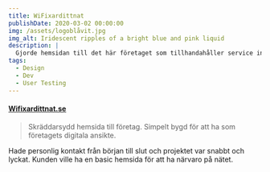 ```yaml
---
title: WiFixardittnat
publishDate: 2020-03-02 00:00:00
img: /assets/logoblåvit.jpg
img_alt: Iridescent ripples of a bright blue and pink liquid
description: |
  Gjorde hemsidan till det här företaget som tillhandahåller service inom el, telekom och internetuppkoppling.
tags:
  - Design
  - Dev
  - User Testing
---
```


#### <a href="https://wifixardittnat.se"> Wifixardittnat.se</a>

> Skräddarsydd hemsida till
> företag. Simpelt bygd för 
> att ha som företagets 
> digitala ansikte.

Hade personlig kontakt från början till slut 
och projektet var snabbt och lyckat. Kunden 
ville ha en basic hemsida för att ha närvaro
 på nätet.

<style>
@media screen and (max-width: 400px) {
  body {
    font-size: 18px;
  }
  /* add other styles here */
}
<style>